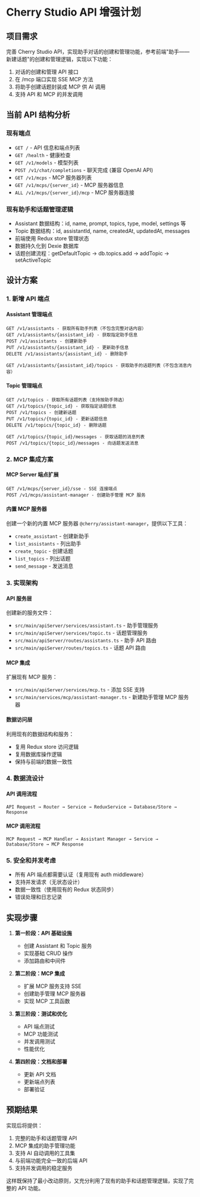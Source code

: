 # Cherry Studio API 增强计划

## 项目需求
完善 Cherry Studio API，实现助手对话的创建和管理功能，参考前端"助手——新建话题"的创建和管理逻辑，实现以下功能：

1. 对话的创建和管理 API 接口
2. 在 /mcp 端口实现 SSE MCP 方法
3. 将助手创建话题封装成 MCP 供 AI 调用
4. 支持 API 和 MCP 的并发调用

## 当前 API 结构分析

### 现有端点
- `GET /` - API 信息和端点列表
- `GET /health` - 健康检查
- `GET /v1/models` - 模型列表
- `POST /v1/chat/completions` - 聊天完成 (兼容 OpenAI API)
- `GET /v1/mcps` - MCP 服务器列表
- `GET /v1/mcps/{server_id}` - MCP 服务器信息
- `ALL /v1/mcps/{server_id}/mcp` - MCP 服务器连接

### 现有助手和话题管理逻辑
- Assistant 数据结构：id, name, prompt, topics, type, model, settings 等
- Topic 数据结构：id, assistantId, name, createdAt, updatedAt, messages
- 前端使用 Redux store 管理状态
- 数据持久化到 Dexie 数据库
- 话题创建流程：getDefaultTopic → db.topics.add → addTopic → setActiveTopic

## 设计方案

### 1. 新增 API 端点

#### Assistant 管理端点
```
GET /v1/assistants - 获取所有助手列表（不包含完整对话内容）
GET /v1/assistants/{assistant_id} - 获取指定助手信息
POST /v1/assistants - 创建新助手
PUT /v1/assistants/{assistant_id} - 更新助手信息
DELETE /v1/assistants/{assistant_id} - 删除助手

GET /v1/assistants/{assistant_id}/topics - 获取助手的话题列表（不包含消息内容）
```

#### Topic 管理端点
```
GET /v1/topics - 获取所有话题列表（支持按助手筛选）
GET /v1/topics/{topic_id} - 获取指定话题信息
POST /v1/topics - 创建新话题
PUT /v1/topics/{topic_id} - 更新话题信息
DELETE /v1/topics/{topic_id} - 删除话题

GET /v1/topics/{topic_id}/messages - 获取话题的消息列表
POST /v1/topics/{topic_id}/messages - 向话题发送消息
```

### 2. MCP 集成方案

#### MCP Server 端点扩展
```
GET /v1/mcps/{server_id}/sse - SSE 连接端点
POST /v1/mcps/assistant-manager - 创建助手管理 MCP 服务
```

#### 内置 MCP 服务器
创建一个新的内置 MCP 服务器 `@cherry/assistant-manager`，提供以下工具：
- `create_assistant` - 创建新助手
- `list_assistants` - 列出助手
- `create_topic` - 创建话题
- `list_topics` - 列出话题
- `send_message` - 发送消息

### 3. 实现架构

#### API 服务层
创建新的服务文件：
- `src/main/apiServer/services/assistant.ts` - 助手管理服务
- `src/main/apiServer/services/topic.ts` - 话题管理服务
- `src/main/apiServer/routes/assistants.ts` - 助手 API 路由
- `src/main/apiServer/routes/topics.ts` - 话题 API 路由

#### MCP 集成
扩展现有 MCP 服务：
- `src/main/apiServer/services/mcp.ts` - 添加 SSE 支持
- `src/main/services/mcp/assistant-manager.ts` - 新建助手管理 MCP 服务器

#### 数据访问层
利用现有的数据结构和服务：
- 复用 Redux store 访问逻辑
- 复用数据库操作逻辑
- 保持与前端的数据一致性

### 4. 数据流设计

#### API 调用流程
```
API Request → Router → Service → ReduxService → Database/Store → Response
```

#### MCP 调用流程
```
MCP Request → MCP Handler → Assistant Manager → Service → Database/Store → MCP Response
```

### 5. 安全和并发考虑
- 所有 API 端点都需要认证（复用现有 auth middleware）
- 支持并发请求（无状态设计）
- 数据一致性（使用现有的 Redux 状态同步）
- 错误处理和日志记录

## 实现步骤

1. **第一阶段：API 基础设施**
   - 创建 Assistant 和 Topic 服务
   - 实现基础 CRUD 操作
   - 添加路由和中间件

2. **第二阶段：MCP 集成**
   - 扩展 MCP 服务支持 SSE
   - 创建助手管理 MCP 服务器
   - 实现 MCP 工具函数

3. **第三阶段：测试和优化**
   - API 端点测试
   - MCP 功能测试
   - 并发调用测试
   - 性能优化

4. **第四阶段：文档和部署**
   - 更新 API 文档
   - 更新端点列表
   - 部署验证

## 预期结果

实现后将提供：
1. 完整的助手和话题管理 API
2. MCP 集成的助手管理功能
3. 支持 AI 自动调用的工具集
4. 与前端功能完全一致的后端 API
5. 支持并发调用的稳定服务

这样既保持了最小改动原则，又充分利用了现有的助手和话题管理逻辑，实现了完整的 API 功能。